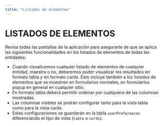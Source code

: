 ```yaml
---
title: "Listados de elementos"
---
```


# LISTADOS DE ELEMENTOS

Revisa todas las pantallas de la aplicación para asegurarte de que se aplica las siguientes funcionalidades en los listados de elementos de todas las entidades:	
- Cuando visualicemos cualquier listado de elementos de cualquier entidad, maestra o no, deberemos poder visualizar los resultados en formato tabla y en formato cards. Esto incluye también a los listados de elementos que se muestren en formularios normales, en formularios popup en general en cualquier sitio.
- En formato tabla deberá permitir ordenar por cualquiera de las columnas mostradas.
- Las columnas visibles se podrán configurar tanto para la vista tabla como para la vista cards.
- Estas configuraciones se guardarán en la tabla `userPreferences` diferenciando el tipo de vista (`table` o `cards`).


